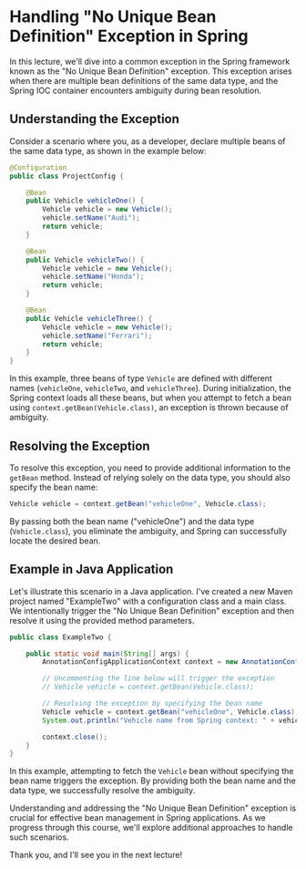 # Handling "No Unique Bean Definition" Exception in Spring

In this lecture, we'll dive into a common exception in the Spring framework known as the "No Unique Bean Definition" exception. This exception arises when there are multiple bean definitions of the same data type, and the Spring IOC container encounters ambiguity during bean resolution.

## Understanding the Exception

Consider a scenario where you, as a developer, declare multiple beans of the same data type, as shown in the example below:

```java
@Configuration
public class ProjectConfig {

    @Bean
    public Vehicle vehicleOne() {
        Vehicle vehicle = new Vehicle();
        vehicle.setName("Audi");
        return vehicle;
    }

    @Bean
    public Vehicle vehicleTwo() {
        Vehicle vehicle = new Vehicle();
        vehicle.setName("Honda");
        return vehicle;
    }

    @Bean
    public Vehicle vehicleThree() {
        Vehicle vehicle = new Vehicle();
        vehicle.setName("Ferrari");
        return vehicle;
    }
}
```

In this example, three beans of type `Vehicle` are defined with different names (`vehicleOne`, `vehicleTwo`, and `vehicleThree`). During initialization, the Spring context loads all these beans, but when you attempt to fetch a bean using `context.getBean(Vehicle.class)`, an exception is thrown because of ambiguity.

## Resolving the Exception

To resolve this exception, you need to provide additional information to the `getBean` method. Instead of relying solely on the data type, you should also specify the bean name:

```java
Vehicle vehicle = context.getBean("vehicleOne", Vehicle.class);
```

By passing both the bean name ("vehicleOne") and the data type (`Vehicle.class`), you eliminate the ambiguity, and Spring can successfully locate the desired bean.

## Example in Java Application

Let's illustrate this scenario in a Java application. I've created a new Maven project named "ExampleTwo" with a configuration class and a main class. We intentionally trigger the "No Unique Bean Definition" exception and then resolve it using the provided method parameters.

```java
public class ExampleTwo {

    public static void main(String[] args) {
        AnnotationConfigApplicationContext context = new AnnotationConfigApplicationContext(ProjectConfig.class);

        // Uncommenting the line below will trigger the exception
        // Vehicle vehicle = context.getBean(Vehicle.class);

        // Resolving the exception by specifying the bean name
        Vehicle vehicle = context.getBean("vehicleOne", Vehicle.class);
        System.out.println("Vehicle name from Spring context: " + vehicle.getName());

        context.close();
    }
}
```

In this example, attempting to fetch the `Vehicle` bean without specifying the bean name triggers the exception. By providing both the bean name and the data type, we successfully resolve the ambiguity.

Understanding and addressing the "No Unique Bean Definition" exception is crucial for effective bean management in Spring applications. As we progress through this course, we'll explore additional approaches to handle such scenarios.

Thank you, and I'll see you in the next lecture!